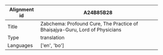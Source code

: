 |Alignment id | A24B85B28
| --- | --- 
|Title | Zabchema: Profound Cure, The Practice of Bhaiṣajya-Guru, Lord of Physicians 
|Type | translation
|Languages | ['en', 'bo']